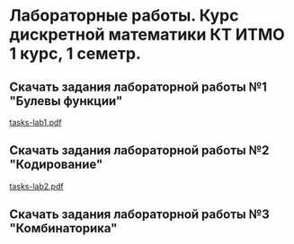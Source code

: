 # Лабораторные работы. Курс дискретной математики КТ ИТМО 1 курс, 1 семетр.

## Скачать задания лабораторной работы №1 "Булевы функции"

  [tasks-lab1.pdf](https://github.com/tghsd/DM-first_term-labs-solutions-ITMO/files/7642844/tasks-lab1.pdf)

## Скачать задания лабораторной работы №2 "Кодирование"

  [tasks-lab2.pdf](https://github.com/tghsd/DM-first_term-labs-solutions-ITMO/files/7642846/tasks-lab2.pdf)

## Скачать задания лабораторной работы №3 "Комбинаторика"

